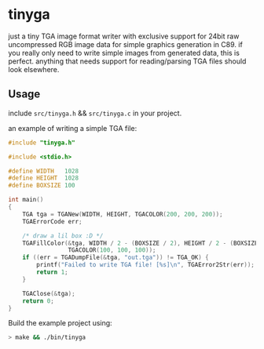 # tinyga

just a tiny TGA image format writer with exclusive support for 24bit raw uncompressed RGB image data for simple graphics generation in C89. if you really only need to write simple images from generated data, this is perfect. anything that needs support for reading/parsing TGA files should look elsewhere.

## Usage

include `src/tinyga.h` && `src/tinyga.c` in your project.

an example of writing a simple TGA file:
```C
#include "tinyga.h"

#include <stdio.h>

#define WIDTH   1028
#define HEIGHT  1028
#define BOXSIZE 100

int main()
{
    TGA tga = TGANew(WIDTH, HEIGHT, TGACOLOR(200, 200, 200));
    TGAErrorCode err;

    /* draw a lil box :D */
    TGAFillColor(&tga, WIDTH / 2 - (BOXSIZE / 2), HEIGHT / 2 - (BOXSIZE / 2), BOXSIZE, BOXSIZE,
                 TGACOLOR(100, 100, 100));
    if ((err = TGADumpFile(&tga, "out.tga")) != TGA_OK) {
        printf("Failed to write TGA file! [%s]\n", TGAError2Str(err));
        return 1;
    }

    TGAClose(&tga);
    return 0;
}
```

Build the example project using:
```sh
> make && ./bin/tinyga
```

